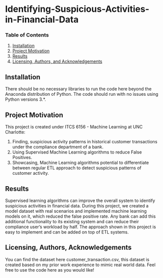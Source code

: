 # Identifying-Suspicious-Activities-in-Financial-Data


 
### Table of Contents

1. [Installation](#installation)
2. [Project Motivation](#motivation)
3. [Results](#results)
4. [Licensing, Authors, and Acknowledgements](#licensing) 



## Installation <a name="installation"></a>

There should be no necessary libraries to run the code here beyond the Anaconda distribution of Python.  The code should run with no issues using Python versions 3.*.

## Project Motivation<a name="motivation"></a>

This project is created under ITCS 6156 - Machine Learning at UNC Charlotte:

1. Finding, suspicious activity patterns in historical customer transactions under the compliance department of a bank. 
2. Using Supervised Machine Learning algorithms to reduce False Positives. 
3. Showcasing, Machine Learning algorithms potential to differentiate between regular ETL approach to detect suspicious patterns of customer activity. 


## Results<a name="results"></a>

Supervised learning algorithms can improve the overall system to identify suspicious activities in financial data. During this project, we created a model dataset with real scenarios and implemented machine learning models on it, which reduced the false positive rate. Any bank can add this additional functionality to its existing system and can reduce their compliance user’s workload by half. The approach shown in this project is easy to implement and can be added on top of ETL systems.


## Licensing, Authors, Acknowledgements<a name="licensing"></a>

You can find the dataset here customer_transaction.csv, this dataset is created based on my prior work experience to mimic real world data. Feel free to use the code here as you would like! 
